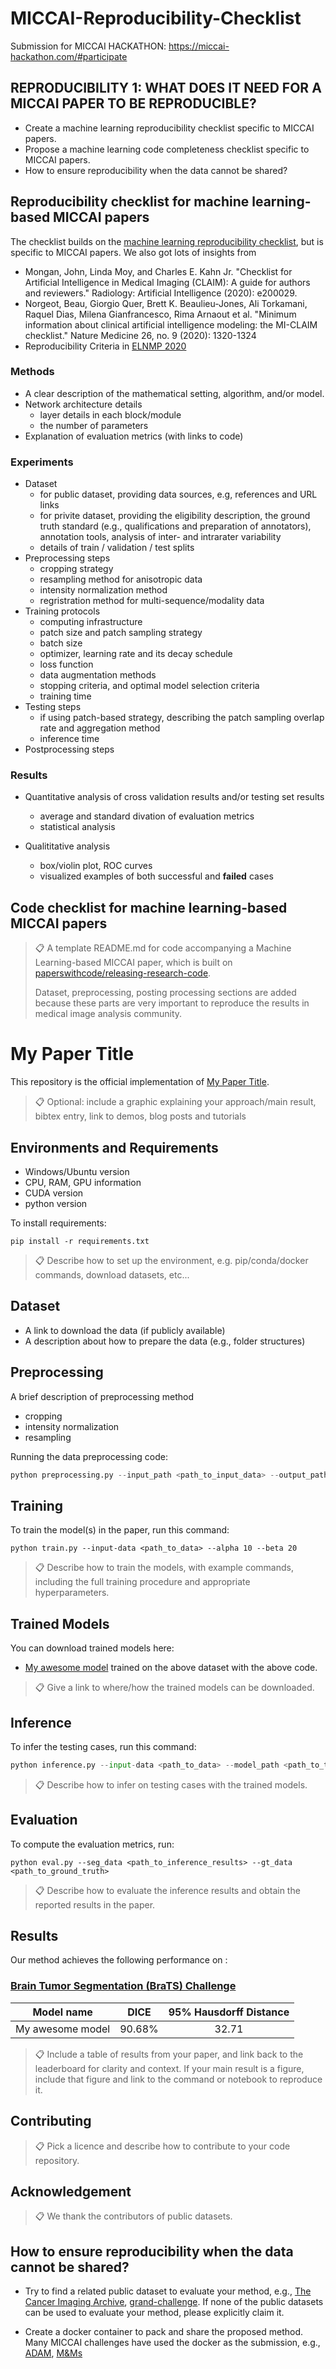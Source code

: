 # MICCAI-Reproducibility-Checklist
Submission for MICCAI HACKATHON: https://miccai-hackathon.com/#participate

## REPRODUCIBILITY 1: WHAT DOES IT NEED FOR A MICCAI PAPER TO BE REPRODUCIBLE?
- Create a machine learning reproducibility checklist specific to MICCAI papers.
- Propose a machine learning code completeness checklist specific to MICCAI papers.
- How to ensure reproducibility when the data cannot be shared?

## Reproducibility checklist for machine learning-based MICCAI papers

The checklist builds on the [machine learning reproducibility checklist](https://www.cs.mcgill.ca/~jpineau/ReproducibilityChecklist.pdf), but is specific to MICCAI papers.
We also got lots of insights from

- Mongan, John, Linda Moy, and Charles E. Kahn Jr. "Checklist for Artificial Intelligence in Medical Imaging (CLAIM): A guide for authors and reviewers." Radiology: Artificial Intelligence (2020): e200029.
- Norgeot, Beau, Giorgio Quer, Brett K. Beaulieu-Jones, Ali Torkamani, Raquel Dias, Milena Gianfrancesco, Rima Arnaout et al. "Minimum information about clinical artificial intelligence modeling: the MI-CLAIM checklist." Nature Medicine 26, no. 9 (2020): 1320-1324
- Reproducibility Criteria in [ELNMP 2020](https://2020.emnlp.org/call-for-papers)

### Methods

- A clear description of the mathematical setting, algorithm, and/or model.
- Network architecture details
    - layer details in each block/module
    - the number of parameters
- Explanation of evaluation metrics (with links to code)

### Experiments

- Dataset
    - for public dataset, providing data sources, e.g, references and URL links
    - for privite dataset, providing the eligibility description, the ground truth standard (e.g., qualifications and preparation of annotators), annotation tools, analysis of inter- and intrarater variability
    - details of train / validation / test splits
- Preprocessing steps
    - cropping strategy
    - resampling method for anisotropic data
    - intensity normalization method
    - regristration method for multi-sequence/modality data
- Training protocols
    - computing infrastructure
    - patch size and patch sampling strategy
    - batch size
    - optimizer, learning rate and its decay schedule 
    - loss function 
    - data augmentation methods
    - stopping criteria, and optimal model selection criteria
    - training time
- Testing steps
    - if using patch-based strategy, describing the patch sampling overlap rate and aggregation method
    - inference time
- Postprocessing steps

### Results
- Quantitative analysis of cross validation results and/or testing set results
    - average and standard divation of evaluation metrics
    - statistical analysis

- Qualititative analysis
    - box/violin plot, ROC curves
    - visualized examples of both successful and **failed** cases


## Code checklist for machine learning-based MICCAI papers
>📋  A template README.md for code accompanying a Machine Learning-based MICCAI paper, which is built on [paperswithcode/releasing-research-code](https://github.com/paperswithcode/releasing-research-code).
>
>Dataset, preprocessing, posting processing sections are added because these parts are very important to reproduce the results in medical image analysis community.

# My Paper Title

This repository is the official implementation of [My Paper Title](TBA). 

>📋  Optional: include a graphic explaining your approach/main result, bibtex entry, link to demos, blog posts and tutorials



## Environments and Requirements

- Windows/Ubuntu version
- CPU, RAM, GPU information
- CUDA version
- python version

To install requirements:

```setup
pip install -r requirements.txt
```

>📋  Describe how to set up the environment, e.g. pip/conda/docker commands, download datasets, etc...



## Dataset

- A link to download the data (if publicly available)
- A description about how to prepare the data (e.g., folder structures)

## Preprocessing

A brief description of preprocessing method

- cropping
- intensity normalization
- resampling

Running the data preprocessing code:

```python
python preprocessing.py --input_path <path_to_input_data> --output_path <path_to_output_data>
```

## Training

To train the model(s) in the paper, run this command:

```train
python train.py --input-data <path_to_data> --alpha 10 --beta 20
```

>📋  Describe how to train the models, with example commands, including the full training procedure and appropriate hyperparameters.



## Trained Models

You can download trained models here:

- [My awesome model](https://drive.google.com/mymodel.pth) trained on the above dataset with the above code. 

>📋  Give a link to where/how the trained models can be downloaded.



## Inference

To infer the testing cases, run this command:

```python
python inference.py --input-data <path_to_data> --model_path <path_to_trained_model> --output_path <path_to_output_data>
```

> 📋  Describe how to infer on testing cases with the trained models.



## Evaluation

To compute the evaluation metrics, run:

```eval
python eval.py --seg_data <path_to_inference_results> --gt_data <path_to_ground_truth>
```

>📋  Describe how to evaluate the inference results and obtain the reported results in the paper.



## Results

Our method achieves the following performance on :

### [Brain Tumor Segmentation (BraTS) Challenge](https://www.med.upenn.edu/cbica/brats2020/)

| Model name       |  DICE  | 95% Hausdorff Distance |
| ---------------- | :----: | :--------------------: |
| My awesome model | 90.68% |         32.71          |

>📋  Include a table of results from your paper, and link back to the leaderboard for clarity and context. If your main result is a figure, include that figure and link to the command or notebook to reproduce it. 


## Contributing

>📋  Pick a licence and describe how to contribute to your code repository. 

## Acknowledgement

> 📋  We thank the contributors of public datasets. 


## How to ensure reproducibility when the data cannot be shared?

- Try to find a related public dataset to evaluate your method, e.g., [The Cancer Imaging Archive](https://www.cancerimagingarchive.net/), [grand-challenge](https://grand-challenge.org/challenges/). If none of the public datasets can be used to evaluate your method, please explicitly claim it.

- Create a docker container to pack and share the proposed method. Many MICCAI challenges have used the docker as the submission, e.g., [ADAM](http://adam.isi.uu.nl/methods/submit/), [M&Ms](https://www.ub.edu/mnms/)

